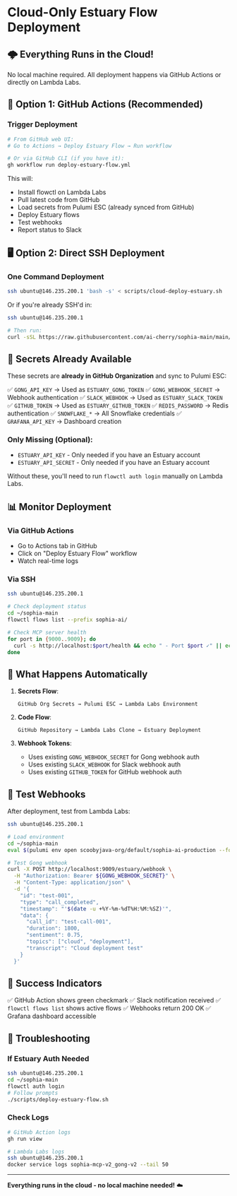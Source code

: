 # Cloud-Only Estuary Flow Deployment

## 🌩️ Everything Runs in the Cloud!

No local machine required. All deployment happens via GitHub Actions or directly on Lambda Labs.

## 🚀 Option 1: GitHub Actions (Recommended)

### Trigger Deployment
```bash
# From GitHub web UI:
# Go to Actions → Deploy Estuary Flow → Run workflow

# Or via GitHub CLI (if you have it):
gh workflow run deploy-estuary-flow.yml
```

This will:
- Install flowctl on Lambda Labs
- Pull latest code from GitHub
- Load secrets from Pulumi ESC (already synced from GitHub)
- Deploy Estuary flows
- Test webhooks
- Report status to Slack

## 🖥️ Option 2: Direct SSH Deployment

### One Command Deployment
```bash
ssh ubuntu@146.235.200.1 'bash -s' < scripts/cloud-deploy-estuary.sh
```

Or if you're already SSH'd in:
```bash
ssh ubuntu@146.235.200.1

# Then run:
curl -sSL https://raw.githubusercontent.com/ai-cherry/sophia-main/main/scripts/cloud-deploy-estuary.sh | bash
```

## 🔐 Secrets Already Available

These secrets are **already in GitHub Organization** and sync to Pulumi ESC:

✅ `GONG_API_KEY` → Used as `ESTUARY_GONG_TOKEN`
✅ `GONG_WEBHOOK_SECRET` → Webhook authentication
✅ `SLACK_WEBHOOK` → Used as `ESTUARY_SLACK_TOKEN`
✅ `GITHUB_TOKEN` → Used as `ESTUARY_GITHUB_TOKEN`
✅ `REDIS_PASSWORD` → Redis authentication
✅ `SNOWFLAKE_*` → All Snowflake credentials
✅ `GRAFANA_API_KEY` → Dashboard creation

### Only Missing (Optional):
- `ESTUARY_API_KEY` - Only needed if you have an Estuary account
- `ESTUARY_API_SECRET` - Only needed if you have an Estuary account

Without these, you'll need to run `flowctl auth login` manually on Lambda Labs.

## 📊 Monitor Deployment

### Via GitHub Actions
- Go to Actions tab in GitHub
- Click on "Deploy Estuary Flow" workflow
- Watch real-time logs

### Via SSH
```bash
ssh ubuntu@146.235.200.1

# Check deployment status
cd ~/sophia-main
flowctl flows list --prefix sophia-ai/

# Check MCP server health
for port in {9000..9009}; do
  curl -s http://localhost:$port/health && echo " - Port $port ✓" || echo " - Port $port ✗"
done
```

## 🎯 What Happens Automatically

1. **Secrets Flow**:
   ```
   GitHub Org Secrets → Pulumi ESC → Lambda Labs Environment
   ```

2. **Code Flow**:
   ```
   GitHub Repository → Lambda Labs Clone → Estuary Deployment
   ```

3. **Webhook Tokens**:
   - Uses existing `GONG_WEBHOOK_SECRET` for Gong webhook auth
   - Uses existing `SLACK_WEBHOOK` for Slack webhook auth
   - Uses existing `GITHUB_TOKEN` for GitHub webhook auth

## 🧪 Test Webhooks

After deployment, test from Lambda Labs:
```bash
ssh ubuntu@146.235.200.1

# Load environment
cd ~/sophia-main
eval $(pulumi env open scoobyjava-org/default/sophia-ai-production --format=shell)

# Test Gong webhook
curl -X POST http://localhost:9009/estuary/webhook \
  -H "Authorization: Bearer ${GONG_WEBHOOK_SECRET}" \
  -H "Content-Type: application/json" \
  -d '{
    "id": "test-001",
    "type": "call_completed",
    "timestamp": "'$(date -u +%Y-%m-%dT%H:%M:%SZ)'",
    "data": {
      "call_id": "test-call-001",
      "duration": 1800,
      "sentiment": 0.75,
      "topics": ["cloud", "deployment"],
      "transcript": "Cloud deployment test"
    }
  }'
```

## 🎉 Success Indicators

✅ GitHub Action shows green checkmark
✅ Slack notification received
✅ `flowctl flows list` shows active flows
✅ Webhooks return 200 OK
✅ Grafana dashboard accessible

## 🔧 Troubleshooting

### If Estuary Auth Needed
```bash
ssh ubuntu@146.235.200.1
cd ~/sophia-main
flowctl auth login
# Follow prompts
./scripts/deploy-estuary-flow.sh
```

### Check Logs
```bash
# GitHub Action logs
gh run view

# Lambda Labs logs
ssh ubuntu@146.235.200.1
docker service logs sophia-mcp-v2_gong-v2 --tail 50
```

---

**Everything runs in the cloud - no local machine needed!** ☁️
